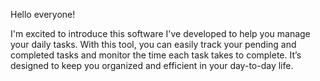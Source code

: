 Hello everyone!

I'm excited to introduce this software I've developed to help you manage your daily tasks. With this tool, you can easily track your pending and completed tasks and monitor the time each task takes to complete. It’s designed to keep you organized and efficient in your day-to-day life.
